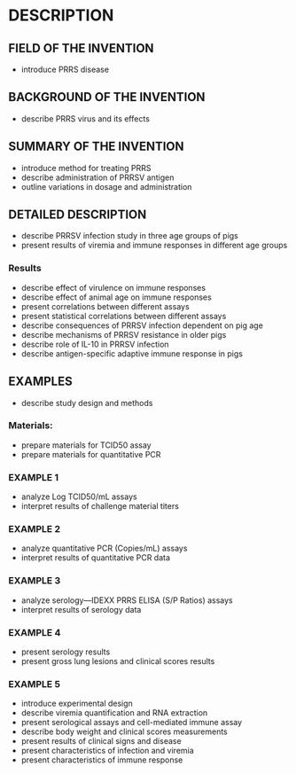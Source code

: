 # DESCRIPTION

## FIELD OF THE INVENTION

- introduce PRRS disease

## BACKGROUND OF THE INVENTION

- describe PRRS virus and its effects

## SUMMARY OF THE INVENTION

- introduce method for treating PRRS
- describe administration of PRRSV antigen
- outline variations in dosage and administration

## DETAILED DESCRIPTION

- describe PRRSV infection study in three age groups of pigs
- present results of viremia and immune responses in different age groups

### Results

- describe effect of virulence on immune responses
- describe effect of animal age on immune responses
- present correlations between different assays
- present statistical correlations between different assays
- describe consequences of PRRSV infection dependent on pig age
- describe mechanisms of PRRSV resistance in older pigs
- describe role of IL-10 in PRRSV infection
- describe antigen-specific adaptive immune response in pigs

## EXAMPLES

- describe study design and methods

### Materials:

- prepare materials for TCID50 assay
- prepare materials for quantitative PCR

### EXAMPLE 1

- analyze Log TCID50/mL assays
- interpret results of challenge material titers

### EXAMPLE 2

- analyze quantitative PCR (Copies/mL) assays
- interpret results of quantitative PCR data

### EXAMPLE 3

- analyze serology—IDEXX PRRS ELISA (S/P Ratios) assays
- interpret results of serology data

### EXAMPLE 4

- present serology results
- present gross lung lesions and clinical scores results

### EXAMPLE 5

- introduce experimental design
- describe viremia quantification and RNA extraction
- present serological assays and cell-mediated immune assay
- describe body weight and clinical scores measurements
- present results of clinical signs and disease
- present characteristics of infection and viremia
- present characteristics of immune response

